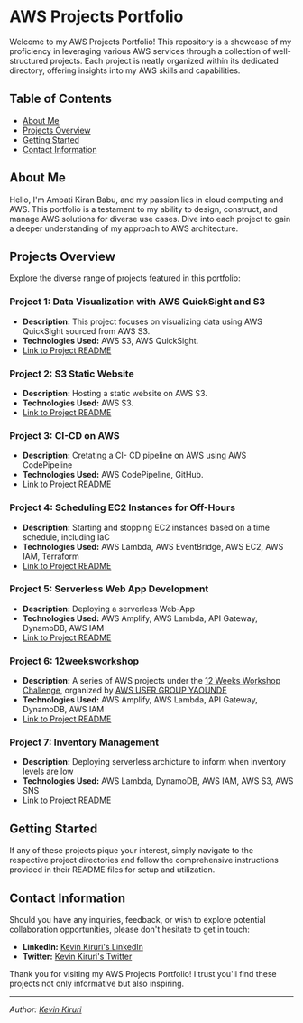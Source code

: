 # AWS Projects Portfolio

Welcome to my AWS Projects Portfolio! This repository is a showcase of my proficiency in leveraging various AWS services through a collection of well-structured projects. Each project is neatly organized within its dedicated directory, offering insights into my AWS skills and capabilities.

## Table of Contents

- [About Me](#about-me)
- [Projects Overview](#projects-overview)
- [Getting Started](#getting-started)
- [Contact Information](#contact-information)

## About Me

Hello, I'm Ambati Kiran Babu, and my passion lies in cloud computing and AWS. This portfolio is a testament to my ability to design, construct, and manage AWS solutions for diverse use cases. Dive into each project to gain a deeper understanding of my approach to AWS architecture.

## Projects Overview

Explore the diverse range of projects featured in this portfolio:

### Project 1: Data Visualization with AWS QuickSight and S3

- **Description:** This project focuses on visualizing data using AWS QuickSight sourced from AWS S3.
- **Technologies Used:** AWS S3, AWS QuickSight.
- [Link to Project README](/Data%20Visualization%20with%20QuickSight%20and%20S3/README.md)

### Project 2: S3 Static Website

- **Description:** Hosting a static website on AWS S3.
- **Technologies Used:** AWS S3.
- [Link to Project README](/S3%20Static%20Website/README.md)

### Project 3: CI-CD on AWS

- **Description:** Cretating a CI- CD pipeline on AWS using AWS CodePipeline
- **Technologies Used:** AWS CodePipeline, GitHub.
- [Link to Project README](/CI-CD%20Pipeline/README.md)

### Project 4: Scheduling EC2 Instances for Off-Hours

- **Description:** Starting and stopping EC2 instances based on a time schedule, including IaC
- **Technologies Used:** AWS Lambda, AWS EventBridge, AWS EC2, AWS IAM, Terraform
- [Link to Project README](/Lambda/Start-Stop-EC2/README.md)

### Project 5: Serverless Web App Development

- **Description:** Deploying a serverless Web-App
- **Technologies Used:** AWS Amplify, AWS Lambda, API Gateway, DynamoDB, AWS IAM
- [Link to Project README](/Amplify/README.md)

### Project 6: 12weeksworkshop

- **Description:** A series of AWS projects under the [12 Weeks Workshop Challenge](https://12weeksworkshops.com/), organized by [AWS USER GROUP YAOUNDE](https://www.linkedin.com/company/aws-user-group-yaounde/)
- **Technologies Used:** AWS Amplify, AWS Lambda, API Gateway, DynamoDB, AWS IAM
- [Link to Project README](/12weeksworkshop/README.md)

### Project 7: Inventory Management

- **Description:** Deploying serverless archicture to inform when inventory levels are low
- **Technologies Used:** AWS Lambda, DynamoDB, AWS IAM, AWS S3, AWS SNS
- [Link to Project README](/inventory/README.md)

## Getting Started

If any of these projects pique your interest, simply navigate to the respective project directories and follow the comprehensive instructions provided in their README files for setup and utilization.

## Contact Information

Should you have any inquiries, feedback, or wish to explore potential collaboration opportunities, please don't hesitate to get in touch:

- **LinkedIn:** [Kevin Kiruri's LinkedIn](https://www.linkedin.com/in/kevin-kiruri/)
- **Twitter:** [Kevin Kiruri's Twitter](https://twitter.com/kevquinone)

Thank you for visiting my AWS Projects Portfolio! I trust you'll find these projects not only informative but also inspiring.

---

*Author: [Kevin Kiruri](https://www.linkedin.com/in/kevin-kiruri/)*
